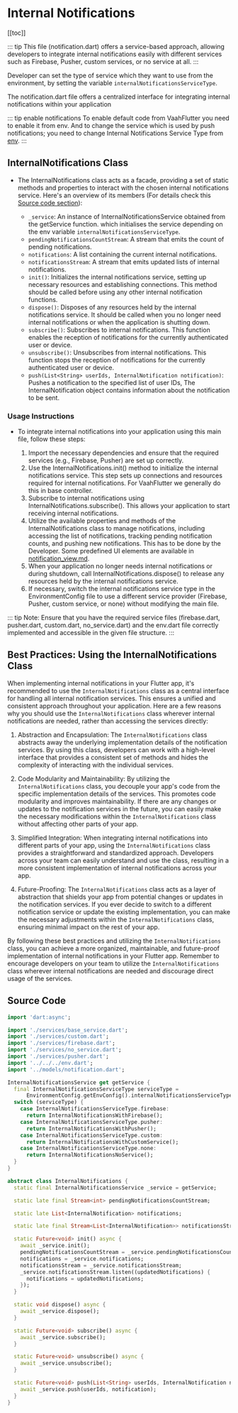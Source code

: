 # Internal Notifications

[[toc]]

::: tip
This file (notification.dart) offers a service-based approach, allowing developers to integrate internal notifications easily with different services such as Firebase, Pusher, custom services, or no service at all.
:::

Developer can set the type of service which they want to use from the environment, by setting the variable `internalNotificationsServiceType`.

The notification.dart file offers a centralized interface for integrating internal notifications within your application

::: tip enable notifications
To enable default code from VaahFlutter you need to enable it from env. And to change the service which is used by push notifications; you need to change Internal Notifications Service Type from [env](../enabling_and_disabling_services.md).
:::

## InternalNotifications Class

- The InternalNotifications class acts as a facade, providing a set of static methods and properties to interact with the chosen internal notifications service. Here's an overview of its members (For details check this [Source code section](#source-code)):

    - `_service`: An instance of InternalNotificationsService obtained from the getService function. which initialises the service depending on the env variable `internalNotificationsServiceType`.
    - `pendingNotificationsCountStream`: A stream that emits the count of pending notifications.
    - `notifications`: A list containing the current internal notifications.
    - `notificationsStream`: A stream that emits updated lists of internal notifications.
    - `init()`: Initializes the internal notifications service, setting up necessary resources and establishing connections. This method should be called before using any other internal notification functions.
    - `dispose()`: Disposes of any resources held by the internal notifications service. It should be called when you no longer need internal notifications or when the application is shutting down.
    - `subscribe()`: Subscribes to internal notifications. This function enables the reception of notifications for the currently authenticated user or device.
    - `unsubscribe()`: Unsubscribes from internal notifications. This function stops the reception of notifications for the currently authenticated user or device.
    - `push(List<String> userIds, InternalNotification notification)`: Pushes a notification to the specified list of user IDs, The InternalNotification object contains information about the notification to be sent.

### Usage Instructions
- To integrate internal notifications into your application using this main file, follow these steps:

    1. Import the necessary dependencies and ensure that the required services (e.g., Firebase, Pusher) are set up correctly.
    2. Use the InternalNotifications.init() method to initialize the internal notifications service. This step sets up connections and resources required for internal notifications. For VaahFlutter we generally do this in base controller.
    3. Subscribe to internal notifications using InternalNotifications.subscribe(). This allows your application to start receiving internal notifications.
    4. Utilize the available properties and methods of the InternalNotifications class to manage notifications, including accessing the list of notifications, tracking pending notification counts, and pushing new notifications. This has to be done by the Developer. Some predefined UI elements are available in [notification_view.md](./notification_view.md).
    5. When your application no longer needs internal notifications or during shutdown, call InternalNotifications.dispose() to release any resources held by the internal notifications service.
    6. If necessary, switch the internal notifications service type in the EnvironmentConfig file to use a different service provider (Firebase, Pusher, custom service, or none) without modifying the main file.

::: tip Note:
Ensure that you have the required service files (firebase.dart, pusher.dart, custom.dart, no_service.dart) and the env.dart file correctly implemented and accessible in the given file structure.
:::


## Best Practices: Using the InternalNotifications Class

When implementing internal notifications in your Flutter app, it's recommended to use the `InternalNotifications` class as a central interface for handling all internal notification services. This ensures a unified and consistent approach throughout your application. Here are a few reasons why you should use the `InternalNotifications` class wherever internal notifications are needed, rather than accessing the services directly:

1. Abstraction and Encapsulation: The `InternalNotifications` class abstracts away the underlying implementation details of the notification services. By using this class, developers can work with a high-level interface that provides a consistent set of methods and hides the complexity of interacting with the individual services.

2. Code Modularity and Maintainability: By utilizing the `InternalNotifications` class, you decouple your app's code from the specific implementation details of the services. This promotes code modularity and improves maintainability. If there are any changes or updates to the notification services in the future, you can easily make the necessary modifications within the `InternalNotifications` class without affecting other parts of your app.

3. Simplified Integration: When integrating internal notifications into different parts of your app, using the `InternalNotifications` class provides a straightforward and standardized approach. Developers across your team can easily understand and use the class, resulting in a more consistent implementation of internal notifications across your app.

4. Future-Proofing: The `InternalNotifications` class acts as a layer of abstraction that shields your app from potential changes or updates in the notification services. If you ever decide to switch to a different notification service or update the existing implementation, you can make the necessary adjustments within the `InternalNotifications` class, ensuring minimal impact on the rest of your app.

By following these best practices and utilizing the `InternalNotifications` class, you can achieve a more organized, maintainable, and future-proof implementation of internal notifications in your Flutter app. Remember to encourage developers on your team to utilize the `InternalNotifications` class wherever internal notifications are needed and discourage direct usage of the services.

## Source Code

```dart
import 'dart:async';

import './services/base_service.dart';
import './services/custom.dart';
import './services/firebase.dart';
import './services/no_service.dart';
import './services/pusher.dart';
import '../../../env.dart';
import '../models/notification.dart';

InternalNotificationsService get getService {
  final InternalNotificationsServiceType serviceType =
      EnvironmentConfig.getEnvConfig().internalNotificationsServiceType;
  switch (serviceType) {
    case InternalNotificationsServiceType.firebase:
      return InternalNotificationsWithFirebase();
    case InternalNotificationsServiceType.pusher:
      return InternalNotificationsWithPusher();
    case InternalNotificationsServiceType.custom:
      return InternalNotificationsWithCustomService();
    case InternalNotificationsServiceType.none:
      return InternalNotificationsNoService();
  }
}

abstract class InternalNotifications {
  static final InternalNotificationsService _service = getService;

  static late final Stream<int> pendingNotificationsCountStream;

  static late List<InternalNotification> notifications;

  static late final Stream<List<InternalNotification>> notificationsStream;

  static Future<void> init() async {
    await _service.init();
    pendingNotificationsCountStream = _service.pendingNotificationsCountStream;
    notifications = _service.notifications;
    notificationsStream = _service.notificationsStream;
    _service.notificationsStream.listen((updatedNotifications) {
      notifications = updatedNotifications;
    });
  }

  static void dispose() async {
    await _service.dispose();
  }

  static Future<void> subscribe() async {
    await _service.subscribe();
  }

  static Future<void> unsubscribe() async {
    await _service.unsubscribe();
  }

  static Future<void> push(List<String> userIds, InternalNotification notification) async {
    await _service.push(userIds, notification);
  }
}
```